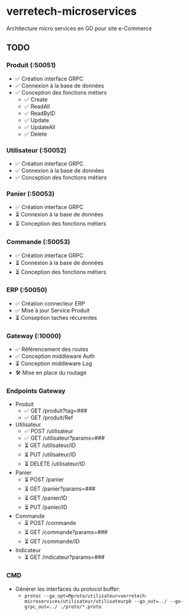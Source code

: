 # verretech-microservices
Architecture micro services en GO pour site e-Commerce

## TODO
### Produit (:50051)
* ✅ Création interface GRPC
* ✅ Connexion à la base de données
* ✅ Conception des fonctions métiers
  * ✅ Create
  * ✅ ReadAll
  * ✅ ReadByID
  * ✅ Update
  * ✅ UpdateAll
  * ✅ Delete
### Utilisateur (:50052)
* ✅ Création interface GRPC
* ✅ Connexion à la base de données
* ✅ Conception des fonctions métiers
### Panier (:50053)
* ✅ Création interface GRPC
* ⏳ Connexion à la base de données
* ⏳ Conception des fonctions métiers
### Commande (:50053)
* ✅ Création interface GRPC
* ⏳ Connexion à la base de données
* ⏳ Conception des fonctions métiers
### ERP (:50050)
* ✅ Création connecteur ERP
* ✅ Mise à jour Service Produit
* ⏳ Conseption taches récurentes
### Gateway (:10000)
* ✅ Référencement des routes
* ✅ Conception middleware Auth
* ⏳ Conception middleware Log
* 🛠 Mise en place du routage
### Endpoints Gateway
* Produit
  * ✅ GET /produit?tag=###
  * ✅ GET /produit/Ref
* Utilisateur
  * ✅ POST /utilisateur
  * ✅ GET /utilisateur?params=###
  * ⏳ GET /utilisateur/ID
  * ⏳ PUT /utilisateur/ID
  * ⏳ DELETE /utilisateur/ID
* Panier
  * ⏳ POST /panier
  * ⏳ GET /panier?params=###
  * ⏳ GET /panier/ID
  * ⏳ PUT /panier/ID
* Commande
  * ⏳ POST /commande
  * ⏳ GET /commande?params=###
  * ⏳ GET /commande/ID
* Indicateur
  * ⏳ GET /indicateur?params=###

### CMD
* Générer les interfaces du protocol buffer:
  * ```protoc --go_opt=Mproto/utilisateur=verretech-microservices/utilisateur/utilisateurpb --go_out=../ --go-grpc_out=../ ./proto/*.proto```